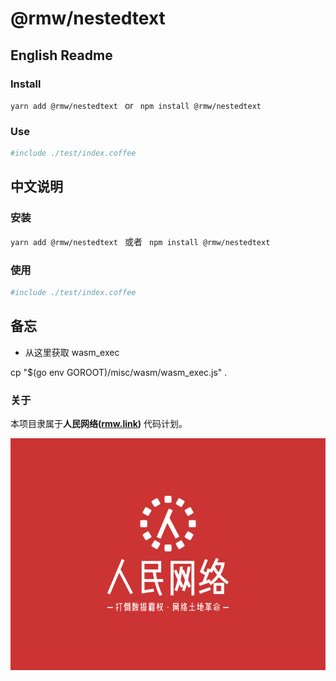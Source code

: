 # @rmw/nestedtext

## English Readme

###  Install

```yarn add @rmw/nestedtext ``` or ``` npm install @rmw/nestedtext```

### Use

```coffee
#include ./test/index.coffee
```

## 中文说明

###  安装

```yarn add @rmw/nestedtext ``` 或者 ``` npm install @rmw/nestedtext```

### 使用

```coffee
#include ./test/index.coffee
```


## 备忘

* 从这里获取 wasm_exec

cp "$(go env GOROOT)/misc/wasm/wasm_exec.js" .


### 关于

本项目隶属于**人民网络([rmw.link](//rmw.link))** 代码计划。

![人民网络](https://raw.githubusercontent.com/rmw-link/logo/master/rmw.red.bg.svg)
